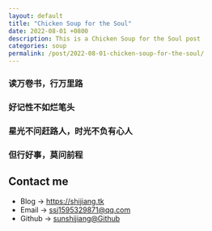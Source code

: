 ```yaml
---
layout: default
title: "Chicken Soup for the Soul"
date: 2022-08-01 +0800
description: This is a Chicken Soup for the Soul post
categories: soup
permalink: /post/2022-08-01-chicken-soup-for-the-soul/
---
```


### 读万卷书，行万里路

### 好记性不如烂笔头

### 星光不问赶路人，时光不负有心人

### 但行好事，莫问前程




## Contact me

* Blog -> <https://shijiang.tk>
* Email -> <ssj1595329871@qq.com>
* Github -> [sunshijiang@Github](https://github.com/sunshijiang)
